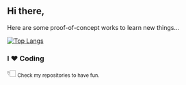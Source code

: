 ## Hi there,

Here are some proof-of-concept works to learn new things...


[![Top Langs](https://github-readme-stats.vercel.app/api/top-langs/?username=ardacetinkaya&layout=compact)](#)

### I ❤️  Coding

👇🏻 <sub>Check my repositories to have fun.</sub>


<!--
**ardacetinkaya/ardacetinkaya** is a ✨ _special_ ✨ repository because its `README.md` (this file) appears on your GitHub profile.

Here are some ideas to get you started:

- 🔭 I’m currently working on ...
- 🌱 I’m currently learning ...
- 👯 I’m looking to collaborate on ...
- 🤔 I’m looking for help with ...
- 💬 Ask me about ...
- 📫 How to reach me: ...
- 😄 Pronouns: ...
- ⚡ Fun fact: ...
-->
 
